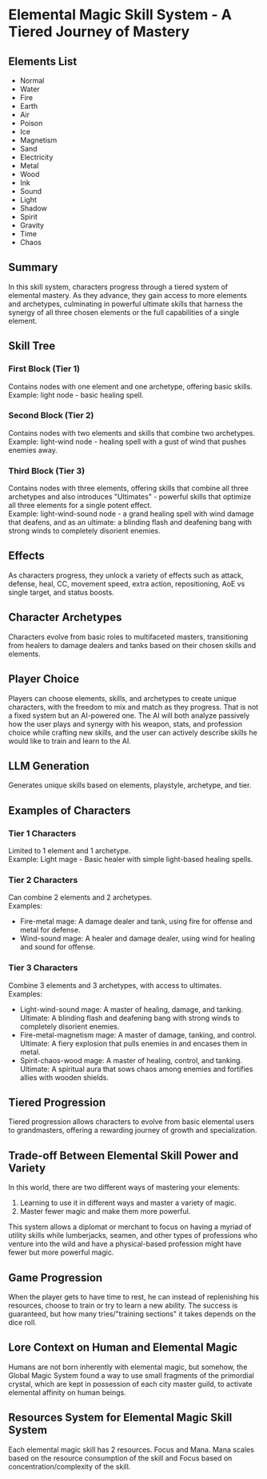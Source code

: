 
# Elemental Magic Skill System - A Tiered Journey of Mastery

## Elements List

- Normal
- Water
- Fire
- Earth
- Air
- Poison
- Ice
- Magnetism
- Sand
- Electricity
- Metal
- Wood
- Ink
- Sound
- Light
- Shadow
- Spirit
- Gravity
- Time
- Chaos

## Summary

In this skill system, characters progress through a tiered system of elemental mastery. As they advance, they gain access to more elements and archetypes, culminating in powerful ultimate skills that harness the synergy of all three chosen elements or the full capabilities of a single element.

## Skill Tree

### First Block (Tier 1)

Contains nodes with one element and one archetype, offering basic skills.  
Example: light node - basic healing spell.

### Second Block (Tier 2)

Contains nodes with two elements and skills that combine two archetypes.  
Example: light-wind node - healing spell with a gust of wind that pushes enemies away.

### Third Block (Tier 3)

Contains nodes with three elements, offering skills that combine all three archetypes and also introduces "Ultimates" - powerful skills that optimize all three elements for a single potent effect.  
Example: light-wind-sound node - a grand healing spell with wind damage that deafens, and as an ultimate: a blinding flash and deafening bang with strong winds to completely disorient enemies.

## Effects

As characters progress, they unlock a variety of effects such as attack, defense, heal, CC, movement speed, extra action, repositioning, AoE vs single target, and status boosts.

## Character Archetypes

Characters evolve from basic roles to multifaceted masters, transitioning from healers to damage dealers and tanks based on their chosen skills and elements.

## Player Choice

Players can choose elements, skills, and archetypes to create unique characters, with the freedom to mix and match as they progress. That is not a fixed system but an AI-powered one. The AI will both analyze passively how the user plays and synergy with his weapon, stats, and profession choice while crafting new skills, and the user can actively describe skills he would like to train and learn to the AI.

## LLM Generation

Generates unique skills based on elements, playstyle, archetype, and tier.

## Examples of Characters

### Tier 1 Characters

Limited to 1 element and 1 archetype.  
Example: Light mage - Basic healer with simple light-based healing spells.

### Tier 2 Characters

Can combine 2 elements and 2 archetypes.  
Examples:
- Fire-metal mage: A damage dealer and tank, using fire for offense and metal for defense.
- Wind-sound mage: A healer and damage dealer, using wind for healing and sound for offense.

### Tier 3 Characters

Combine 3 elements and 3 archetypes, with access to ultimates.  
Examples:
- Light-wind-sound mage: A master of healing, damage, and tanking. Ultimate: A blinding flash and deafening bang with strong winds to completely disorient enemies.
- Fire-metal-magnetism mage: A master of damage, tanking, and control. Ultimate: A fiery explosion that pulls enemies in and encases them in metal.
- Spirit-chaos-wood mage: A master of healing, control, and tanking. Ultimate: A spiritual aura that sows chaos among enemies and fortifies allies with wooden shields.

## Tiered Progression

Tiered progression allows characters to evolve from basic elemental users to grandmasters, offering a rewarding journey of growth and specialization.

## Trade-off Between Elemental Skill Power and Variety

In this world, there are two different ways of mastering your elements:
1. Learning to use it in different ways and master a variety of magic.
2. Master fewer magic and make them more powerful.

This system allows a diplomat or merchant to focus on having a myriad of utility skills while lumberjacks, seamen, and other types of professions who venture into the wild and have a physical-based profession might have fewer but more powerful magic.

## Game Progression

When the player gets to have time to rest, he can instead of replenishing his resources, choose to train or try to learn a new ability. The success is guaranteed, but how many tries/"training sections" it takes depends on the dice roll.

## Lore Context on Human and Elemental Magic

Humans are not born inherently with elemental magic, but somehow, the Global Magic System found a way to use small fragments of the primordial crystal, which are kept in possession of each city master guild, to activate elemental affinity on human beings.

## Resources System for Elemental Magic Skill System

Each elemental magic skill has 2 resources. Focus and Mana. Mana scales based on the resource consumption of the skill and Focus based on concentration/complexity of the skill.
